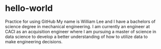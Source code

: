 # hello-world
Practice for using GitHub
My name is William Lee and I have a bachelors of science degree in mechanical engineering. I am currently an engineer at CACI as an acquisition engineer where I am pursuing a master of science in data science to develop a better understanding of how to utilize data to make engineering decisions. 
